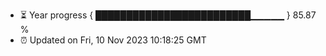 - ⏳ Year progress { █████████████████████████▁▁▁▁▁ } 85.87 %
- ⏰ Updated on Fri, 10 Nov 2023 10:18:25 GMT

